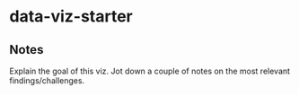 # data-viz-starter

<!-- ## [Live Demo](LINK_TO_LIVE_DEMO_HERE) -->

## Notes

Explain the goal of this viz. Jot down a couple of notes on the most relevant findings/challenges.
